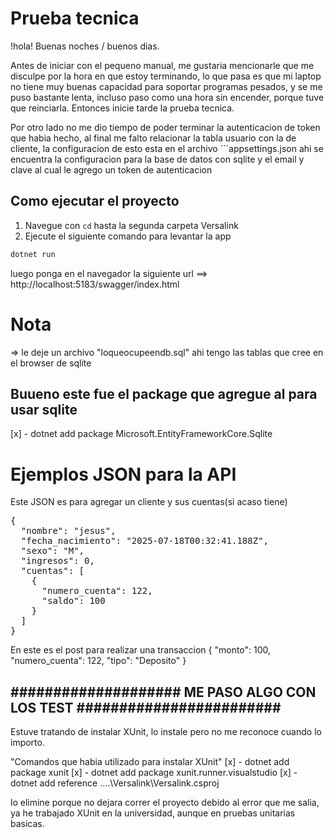 # Prueba tecnica

!hola!
Buenas noches / buenos dias.

Antes de iniciar con el pequeno manual, me gustaria mencionarle que me disculpe
por la hora en que estoy terminando, lo que pasa es que mi laptop no tiene muy buenas
capacidad para soportar programas pesados, y se me puso bastante lenta, incluso paso como una hora sin encender, porque tuve que reinciarla. Entonces inicie tarde la prueba tecnica.

Por otro lado no me dio tiempo de poder terminar la autenticacion de token que habia
hecho, al final me falto relacionar la tabla usuario con la de cliente, la configuracion de esto esta en el archivo ```appsettings.json ahi se encuentra la configuracion para la base de datos con sqlite y el email y clave al cual le agrego
un token de autenticacion

## Como ejecutar el proyecto

1. Navegue con `cd` hasta la segunda carpeta Versalink
2. Ejecute el siguiente comando para levantar la app

``` bash
dotnet run
```
luego ponga en el navegador la siguiente url
==> http://localhost:5183/swagger/index.html

# Nota
=> le deje un archivo "loqueocupeendb.sql" ahi tengo las tablas que cree en el browser de sqlite

## Buueno este fue el package que agregue al para usar sqlite
[x] - dotnet add package Microsoft.EntityFrameworkCore.Sqlite

# Ejemplos JSON para la API

Este JSON es para agregar un cliente y sus cuentas(si acaso tiene)
<pre>
{
  "nombre": "jesus",
  "fecha_nacimiento": "2025-07-18T00:32:41.188Z",
  "sexo": "M",
  "ingresos": 0,
  "cuentas": [
    {
      "numero_cuenta": 122,
      "saldo": 100
    }
  ]
}
</pre>

En este es el post para realizar una transaccion
</pre>
{
  "monto": 100,
  "numero_cuenta": 122,
  "tipo": "Deposito"
}
</pre>

## #################### ME PASO ALGO CON LOS TEST ######################## ##

Estuve tratando de instalar XUnit, lo instale pero no me reconoce cuando lo importo.

"Comandos que habia utilizado para instalar XUnit"
[x] - dotnet add package xunit
[x] - dotnet add package xunit.runner.visualstudio
[x] - dotnet add reference ..\..\Versalink\Versalink.csproj

lo elimine porque no dejara correr el proyecto debido al error que me salia,
ya he trabajado XUnit en la universidad, aunque en pruebas unitarias basicas.
